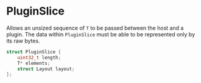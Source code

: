 # PluginSlice<T>
Allows an unsized sequence of `T` to be passed between the host and a plugin. The data within `PluginSlice` must be able to be represented only by its raw bytes.

```C
struct PluginSlice {
    uint32_t length;
    T* elements;
    struct Layout layout;
};
```

